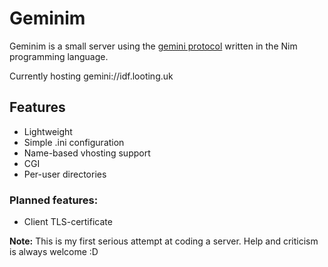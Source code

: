 # Geminim

Geminim is a small server using the [gemini protocol](https://gemini.circumlunar.space/) written in the Nim programming language.

Currently hosting gemini://idf.looting.uk

## Features
* Lightweight
* Simple .ini configuration
* Name-based vhosting support
* CGI
* Per-user directories

### Planned features:
* Client TLS-certificate


**Note:** This is my first serious attempt at coding a server. Help and criticism is always welcome :D
